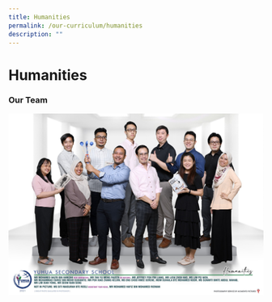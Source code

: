 ```yaml
---
title: Humanities
permalink: /our-curriculum/humanities
description: ""
---
```

# **Humanities**

### Our Team

![](/images/Humanities.jpg)